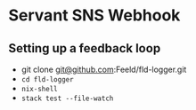 # Servant SNS Webhook

## Setting up a feedback loop

- git clone git@github.com:Feeld/fld-logger.git
- `cd fld-logger`
- `nix-shell`
- `stack test --file-watch`
